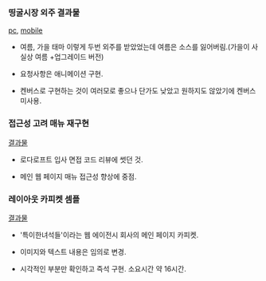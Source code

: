 ### 띵굴시장 외주 결과물 ###

[pc](https://niceplugin.github.io/template/20170907/pc), [mobile](https://niceplugin.github.io/template/20170907/m)

- 여름, 가을 태마 이렇게 두번 외주를 받았었는데 여름은 소스를 잃어버림.(가을이 사실상 여름 +업그레이드 버전)

- 요청사항은 애니메이션 구현.

- 켄버스로 구현하는 것이 여러모로 좋으나 단가도 낮았고 원하지도 않았기에 켄버스 미사용.

### 접근성 고려 매뉴 재구현 ###

[결과물](https://niceplugin.github.io/template/20180318)

- 로다로프트 입사 면접 코드 리뷰에 썻던 것.

- 메인 웹 페이지 매뉴 접근성 향상에 중점.

### 레이아웃 카피켓 셈플 ###

[결과물](https://niceplugin.github.io/template/20180321)

- '특이한녀석들'이라는 웹 에이전시 회사의 메인 페이지 카피켓.

- 이미지와 텍스트 내용은 임의로 변경.

- 시각적인 부분만 확인하고 즉석 구현. 소요시간 약 16시간.